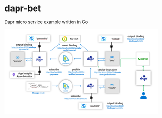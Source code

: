 # dapr-bet
Dapr micro service example written in Go

![solution diagram](https://github.com/cbellee/dapr-bet/blob/main/images/solution.png)
